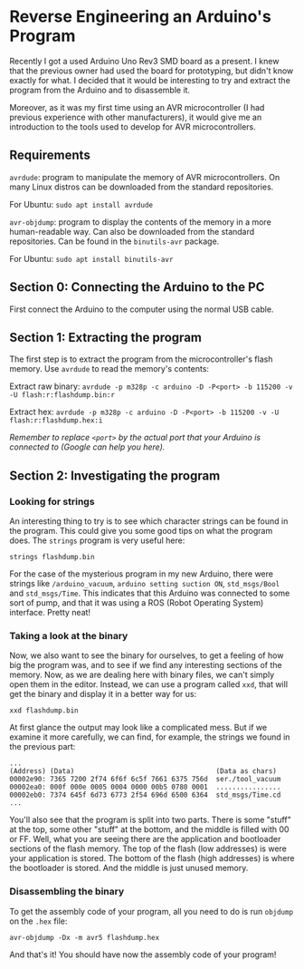 # Reverse Engineering an Arduino's Program

Recently I got a used Arduino Uno Rev3 SMD board as a present. I knew that the previous owner had used the board for prototyping, but didn't know exactly for what. I decided that it would be interesting to try and extract the program from the Arduino and to disassemble it.

Moreover, as it was my first time using an AVR microcontroller (I had previous experience with other manufacturers), it would give me an introduction to the tools used to develop for AVR microcontrollers.

## Requirements

`avrdude`: program to manipulate the memory of AVR microcontrollers. On many Linux distros can be downloaded from the standard repositories. 

For Ubuntu: `sudo apt install avrdude`

`avr-objdump`: program to display the contents of the memory in a more human-readable way. Can also be downloaded from the standard repositories. Can be found in the `binutils-avr` package.

For Ubuntu: `sudo apt install binutils-avr`

## Section 0: Connecting the Arduino to the PC

First connect the Arduino to the computer using the normal USB cable. 

## Section 1: Extracting the program

The first step is to extract the program from the microcontroller's flash memory. Use `avrdude` to read the memory's contents:

Extract raw binary: `avrdude -p m328p -c arduino -D -P<port> -b 115200 -v -U flash:r:flashdump.bin:r`

Extract hex:        `avrdude -p m328p -c arduino -D -P<port> -b 115200 -v -U flash:r:flashdump.hex:i`

*Remember to replace `<port>` by the actual port that your Arduino is connected to (Google can help you here).*

## Section 2: Investigating the program

### Looking for strings

An interesting thing to try is to see which character strings can be found in the program. This could give you some good tips on what the program does. The `strings` program is very useful here:

`strings flashdump.bin`

For the case of the mysterious program in my new Arduino, there were strings like `/arduino_vacuum`, `arduino setting suction ON`, `std_msgs/Bool` and `std_msgs/Time`. This indicates that this Arduino was connected to some sort of pump, and that it was using a ROS (Robot Operating System) interface. Pretty neat!

### Taking a look at the binary

Now, we also want to see the binary for ourselves, to get a feeling of how big the program was, and to see if we find any interesting sections of the memory. Now, as we are dealing here with binary files, we can't simply open them in the editor. Instead, we can use a program called `xxd`, that will get the binary and display it in a better way for us:

`xxd flashdump.bin`

At first glance the output may look like a complicated mess. But if we examine it more carefully, we can find, for example, the strings we found in the previous part:

```
...
(Address) (Data)                                   (Data as chars)
00002e90: 7365 7200 2f74 6f6f 6c5f 7661 6375 756d  ser./tool_vacuum
00002ea0: 000f 000e 0005 0004 0000 00b5 0780 0001  ................
00002eb0: 7374 645f 6d73 6773 2f54 696d 6500 6364  std_msgs/Time.cd
...
```

You'll also see that the program is split into two parts. There is some "stuff" at the top, some other "stuff" at the bottom, and the middle is filled with 00 or FF. Well, what you are seeing there are the application and bootloader sections of the flash memory. The top of the flash (low addresses) is were your application is stored. The bottom of the flash (high addresses) is where the bootloader is stored. And the middle is just unused memory.

### Disassembling the binary

To get the assembly code of your program, all you need to do is run `objdump` on the `.hex` file:

`avr-objdump -Dx -m avr5 flashdump.hex`

And that's it! You should have now the assembly code of your program!
